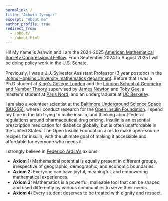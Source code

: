 ```yaml
---
permalink: /
title: "Ashwin Iyengar"
excerpt: "About me"
author_profile: true
redirect_from: 
  - /about/
  - /about.html
---
```


Hi! My name is Ashwin and I am the 2024-2025 [American Mathematical Society Congressional Fellow](https://www.ams.org/government/government/ams-congressional-fellowship). From September 2024 to August 2025 I will be doing policy work in the U.S. Senate.

Previously, I was a J.J. Sylvester Assistant Professor (3 year postdoc) in the [Johns Hopkins University mathematics department](https://mathematics.jhu.edu/). Before that I was a Ph.D student at [King's College London](https://www.kcl.ac.uk/mathematics) and the [London School of Geometry and Number Theory](http://www.lsgnt-cdt.ac.uk) supervised by [James Newton](https://people.maths.ox.ac.uk/newton) and [Toby Gee](https://www.ma.imperial.ac.uk/~tsg/), a master's student at [Paris Nord](https://www.math.univ-paris13.fr/laga/index.php/fr/laboratoire), and an undergraduate at [UC Berkeley](https://math.berkeley.edu).

I am also a volunteer scientist at the [Baltimore Underground Science Space (BUGSS)](http://bugssonline.org), where I conduct research for the [Open Insulin Foundation](https://openinsulin.org). I spend my time in the lab trying to make insulin, and thinking about federal regulations around pharmaceutical drug pricing. Insulin is an essential prescription medication for diabetics globally, but is often unaffordable in the United States. The Open Insulin Foundation aims to make open-source recipes for insulin, with the ultimate goal of making it accessible and affordable for everyone who needs it.

I strongly believe in [Federico Ardila's](https://fardila.com/) axioms:

- **Axiom 1:** Mathematical potential is equally present in different groups, irrespective of geographic, demographic, and economic boundaries.
- **Axiom 2:** Everyone can have joyful, meaningful, and empowering mathematical experiences.
- **Axiom 3:** Mathematics is a powerful, malleable tool that can be shaped and used differently by various communities to serve their needs.
- **Axiom 4:** Every student deserves to be treated with dignity and respect.

